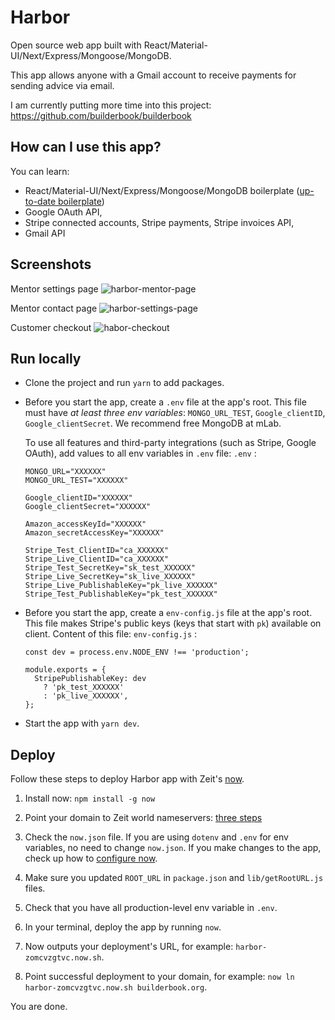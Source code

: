 # Harbor
Open source web app built with React/Material-UI/Next/Express/Mongoose/MongoDB.

This app allows anyone with a Gmail account to receive payments for sending advice via email.

I am currently putting more time into this project:
https://github.com/builderbook/builderbook


## How can I use this app?

You can learn:
- React/Material-UI/Next/Express/Mongoose/MongoDB boilerplate ([up-to-date boilerplate](https://github.com/builderbook/builderbook))
- Google OAuth API, 
- Stripe connected accounts, Stripe payments, Stripe invoices API,
- Gmail API


## Screenshots

Mentor settings page
![harbor-mentor-page](https://user-images.githubusercontent.com/10218864/35487210-e5c3dd44-042d-11e8-8e6c-2e4673fac929.png)

Mentor contact page
![harbor-settings-page](https://user-images.githubusercontent.com/10218864/35487211-e5dcb77e-042d-11e8-9fa7-1fe6eb151ef4.png)

Customer checkout
![habor-checkout](https://user-images.githubusercontent.com/10218864/35487337-3bbb9006-042f-11e8-80da-4cfab3a17fbb.png)


## Run locally
- Clone the project and run `yarn` to add packages.
- Before you start the app, create a `.env` file at the app's root. This file must have _at least three env variables_: `MONGO_URL_TEST`, `Google_clientID`, `Google_clientSecret`. We recommend free MongoDB at mLab.

  To use all features and third-party integrations (such as Stripe, Google OAuth), add values to all env variables in `.env` file:
  `.env` :
  ```
  MONGO_URL="XXXXXX"
  MONGO_URL_TEST="XXXXXX"

  Google_clientID="XXXXXX"
  Google_clientSecret="XXXXXX"

  Amazon_accessKeyId="XXXXXX"
  Amazon_secretAccessKey="XXXXXX"
  
  Stripe_Test_ClientID="ca_XXXXXX"
  Stripe_Live_ClientID="ca_XXXXXX"
  Stripe_Test_SecretKey="sk_test_XXXXXX"
  Stripe_Live_SecretKey="sk_live_XXXXXX"
  Stripe_Live_PublishableKey="pk_live_XXXXXX"
  Stripe_Test_PublishableKey="pk_test_XXXXXX"
  ```

- Before you start the app, create a `env-config.js` file at the app's root. This file makes Stripe's public keys (keys that start with `pk`) available on client. Content of this file:
  `env-config.js` :
  ```
  const dev = process.env.NODE_ENV !== 'production';

  module.exports = {
    StripePublishableKey: dev
      ? 'pk_test_XXXXXX'
      : 'pk_live_XXXXXX',
  };
  ```

- Start the app with `yarn dev`.


## Deploy
Follow these steps to deploy Harbor app with Zeit's [now](https://zeit.co/now).

1. Install now: `npm install -g now`

2. Point your domain to Zeit world nameservers: [three steps](https://zeit.co/world#get-started)

3. Check the `now.json` file. If you are using `dotenv` and `.env` for env variables, no need to change `now.json`. If you make changes to the app, check up how to [configure now](https://zeit.co/docs/features/configuration).

4. Make sure you updated `ROOT_URL` in `package.json` and `lib/getRootURL.js` files.

5. Check that you have all production-level env variable in `.env`. 

6. In your terminal, deploy the app by running `now`.

7. Now outputs your deployment's URL, for example: `harbor-zomcvzgtvc.now.sh`.

8. Point successful deployment to your domain, for example: `now ln harbor-zomcvzgtvc.now.sh builderbook.org`.

You are done.
